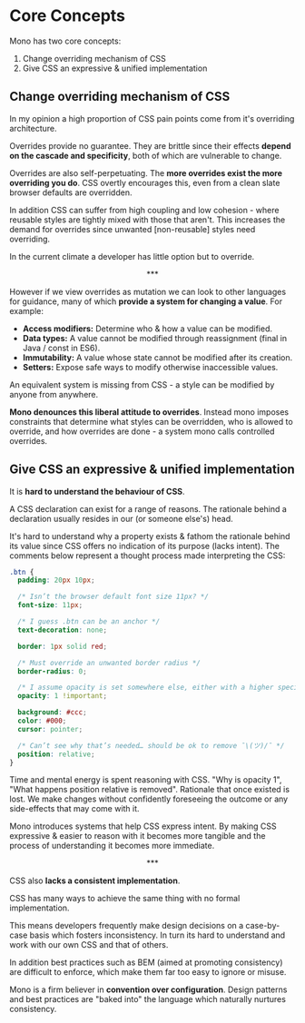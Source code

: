 # Core Concepts

Mono has two core concepts:

1. Change overriding mechanism of CSS
2. Give CSS an expressive & unified implementation

## Change overriding mechanism of CSS

In my opinion a high proportion of CSS pain points come from it's overriding architecture.

Overrides provide no guarantee. They are brittle since their effects **depend on the cascade and specificity**, both of which are vulnerable to change.

Overrides are also self-perpetuating. The **more overrides exist the more overriding you do**. CSS overtly encourages this, even from a clean slate browser defaults are overridden.

In addition CSS can suffer from high coupling and low cohesion - where reusable styles are tightly mixed with those that aren't. This increases the demand for overrides since unwanted [non-reusable] styles need overriding.

In the current climate a developer has little option but to override.

<p align="center">&ast;&ast;&ast;</p>

However if we view overrides as mutation we can look to other languages for guidance, many of which **provide a system for changing a value**. For example:

- **Access modifiers:** Determine who & how a value can be modified.
- **Data types:** A value cannot be modified through reassignment (final in Java / const in ES6).
- **Immutability:** A value whose state cannot be modified after its creation.
- **Setters:** Expose safe ways to modify otherwise inaccessible values.

An equivalent system is missing from CSS - a style can be modified by anyone from anywhere.

**Mono denounces this liberal attitude to overrides**. Instead mono imposes constraints that determine what styles can be overridden, who is allowed to override, and how overrides are done - a system mono calls controlled overrides.

## Give CSS an expressive & unified implementation

It is **hard to understand the behaviour of CSS**.

A CSS declaration can exist for a range of reasons. The rationale behind a declaration usually resides in our (or someone else's) head.

It's hard to understand why a property exists & fathom the rationale behind its value since CSS offers no indication of its purpose (lacks intent). The comments below represent a thought process made interpreting the CSS:

```css
.btn {
  padding: 20px 10px;

  /* Isn’t the browser default font size 11px? */
  font-size: 11px;

  /* I guess .btn can be an anchor */
  text-decoration: none;

  border: 1px solid red;

  /* Must override an unwanted border radius */
  border-radius: 0;

  /* I assume opacity is set somewhere else, either with a higher specificity, or later in the cascade, or via JavaScript; hence the !important */
  opacity: 1 !important;

  background: #ccc;
  color: #000;
  cursor: pointer;

  /* Can’t see why that’s needed… should be ok to remove ¯\(ツ)/¯ */
  position: relative;
}
```

Time and mental energy is spent reasoning with CSS. "Why is opacity 1", "What happens position relative is removed". Rationale that once existed is lost. We make changes without confidently foreseeing the outcome or any side-effects that may come with it.

Mono introduces systems that help CSS express intent. By making CSS expressive & easier to reason with it becomes more tangible and the process of understanding it becomes more immediate.

<p align="center">&ast;&ast;&ast;</p>

CSS also **lacks a consistent implementation**.

CSS has many ways to achieve the same thing with no formal implementation.

This means developers frequently make design decisions on a case-by-case basis which fosters inconsistency. In turn its hard to understand and work with our own CSS and that of others.

In addition best practices such as BEM (aimed at promoting consistency) are difficult to enforce, which make them far too easy to ignore or misuse.

Mono is a firm believer in **convention over configuration**. Design patterns and best practices are "baked into" the language which naturally nurtures consistency.